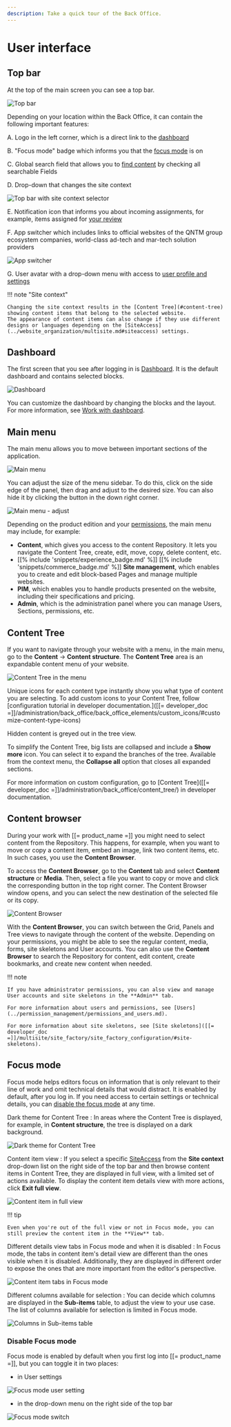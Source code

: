 ```yaml
---
description: Take a quick tour of the Back Office.
---
```


# User interface

## Top bar

At the top of the main screen you can see a top bar.

![Top bar](img/top_bar_all.png "Top bar")

Depending on your location within the Back Office, it can contain the following important features:

A\. Logo in the left corner, which is a direct link to the [dashboard](#dashboard)

B\. "Focus mode" badge which informs you that the [focus mode](#focus-mode) is on

C\. Global search field that allows you to [find content](../search/search_for_content.md) by checking all searchable Fields

D\. Drop-down that changes the site context

![Top bar with site context selector](img/top_bar.png "Top bar with site context selector")

E\. Notification icon that informs you about incoming assignments, for example, items assigned for [your review](../content_management/workflow_management/editorial_workflow.md#review-queue)

F\. App switcher which includes links to official websites of the QNTM group ecosystem companies, world-class ad-tech and mar-tech solution providers

![App switcher](img/app_switcher.png "App switcher")

G\. User avatar with a drop-down menu with access to [user profile and settings](get_started.md#view-and-edit-user-profile)

!!! note "Site context"

    Changing the site context results in the [Content Tree](#content-tree) showing content items that belong to the selected website.
    The appearance of content items can also change if they use different designs or languages depending on the [SiteAccess](../website_organization/multisite.md#siteaccess) settings.

## Dashboard

The first screen that you see after logging in is [Dashboard](dashboard.md).
It is the default dashboard and contains selected blocks.

![Dashboard](dashboard.png "Dashboard")

You can customize the dashboard by changing the blocks and the layout.
For more information, see [Work with dashboard](work_with_dashboard.md).

## Main menu 

The main menu allows you to move between important sections of the application.

![Main menu](img/side_menu.png "Main menu")

You can adjust the size of the menu sidebar. To do this, click on the side edge of the panel, then drag and adjust to the desired size.
You can also hide it by clicking the button in the down right corner.

![Main menu - adjust](img/menu_adjust.png "Adjust main menu or hide it")

Depending on the product edition and your [permissions](../permission_management/permission_system.md), the main menu may include, for example:

- **Content**, which gives you access to the content Repository.
It lets you navigate the Content Tree, create, edit, move, copy, delete content, etc.
- [[% include 'snippets/experience_badge.md' %]] [[% include 'snippets/commerce_badge.md' %]] **Site management**, which enables you to create and edit block-based Pages and manage multiple websites.
- **PIM**, which enables you to handle products presented on the website, including their specifications and pricing.
- **Admin**, which is the administration panel where you can manage Users, Sections, permissions, etc.

## Content Tree

If you want to navigate through your website with a menu, in the main menu, go to the **Content** -> **Content structure**.
The **Content Tree** area is an expandable content menu of your website.

![Content Tree in the menu](img/left_menu_tree.png "Content Tree in the menu")

Unique icons for each content type instantly show you what type of content you are selecting. To add custom icons to your Content Tree, follow [configuration tutorial in developer documentation.]([[= developer_doc =]]/administration/back_office/back_office_elements/custom_icons/#customize-content-type-icons)

Hidden content is greyed out in the tree view.

To simplify the Content Tree, big lists are collapsed and include a **Show more** icon. 
You can select it to expand the branches of the tree.
Available from the context menu, the **Collapse all** option that closes all expanded sections.

For more information on custom configuration, go to [Content Tree]([[= developer_doc =]]/administration/back_office/content_tree/) in developer documentation.

## Content browser

During your work with [[= product_name =]] you might need to select content from the Repository.
This happens, for example, when you want to move or copy a content item, embed an image, link two content items, etc.
In such cases, you use the **Content Browser**.

To access the **Content Browser**, go to the **Content** tab and select **Content structure** or **Media**.
Then, select a file you want to copy or move and click the corresponding button in the top right corner.
The Content Browser window opens, and you can select the new destination of the selected file or its copy.

![Content Browser](img/udw.png "Content Browser")

With the **Content Browser**, you can switch between the Grid, Panels and Tree views to navigate through the content of the website.
Depending on your permissions, you might be able to see the regular content, media, forms, site skeletons and User accounts.
You can also use the **Content Browser** to search the Repository for content, edit content, create bookmarks, and create new content when needed.

!!! note

    If you have administrator permissions, you can also view and manage User accounts and site skeletons in the **Admin** tab.

    For more information about users and permissions, see [Users](../permission_management/permissions_and_users.md).
    
    For more information about site skeletons, see [Site skeletons]([[= developer_doc =]]/multisite/site_factory/site_factory_configuration/#site-skeletons).

## Focus mode

Focus mode helps editors focus on information that is only relevant to their line of work and omit technical details that would distract.
It is enabled by default, after you log in.
If you need access to certain settings or technical details, you can [disable the focus mode](#disable-focus-mode) at any time.

Dark theme for Content Tree
: In areas where the Content Tree is displayed, for example, in **Content structure**, the tree is displayed on a dark background.

![Dark theme for Content Tree](img/FM_dark_content_tree.png "Dark theme for Content Tree")

Content item view
: If you select a specific [SiteAccess](translate_content.md#siteaccess) from the **Site context** drop-down list on the right side of the top bar and then browse content items in Content Tree, they are displayed in full view, with a limited set of actions available.
To display the content item details view with more actions, click **Exit full view**.

![Content item in full view](img/FM_content_item_full_view.png "Content item in full view")

!!! tip

    Even when you're out of the full view or not in Focus mode, you can still preview the content item in the **View** tab.

Different details view tabs in Focus mode and when it is disabled
: In Focus mode, the tabs in content item's detail view are different than the ones visible when it is disabled.
Additionally, they are displayed in different order to expose the ones that are more important from the editor's perspective.

![Content item tabs in Focus mode](img/FM_less_ci_tabs.png "Content item tabs in Focus mode")

Different columns available for selection
: You can decide which columns are displayed in the **Sub-items** table, to adjust the view to your use case.
The list of columns available for selection is limited in Focus mode.

![Columns in Sub-items table](img/FM_subitems_column_list.png "Columns in Sub-items table")

### Disable Focus mode

Focus mode is enabled by default when you first log into [[= product_name =]], but you can toggle it in two places:

- in User settings

![Focus mode user setting](img/FM_user_settings.png "Focus mode user setting")

- in the drop-down menu on the right side of the top bar

![Focus mode switch](img/FM_switch.png "Focus mode switch")
